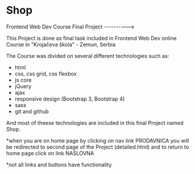 # Shop

Frontend Web Dev Course Final Project ---------->

This Project is done as final task included in Frontend Web Dev online Course in "Krojačeva škola" - Zemun, Serbia

The Course was divided on several different technologies such as:

- html
- css, css grid, css flexbox
- js core
- jQuery
- ajax
- responsive design (Bootstrap 3, Bootstrap 4)
- sass
- git and github 

And most of theese technologies are included in this final Project named Shop.

*when you are on home page by clicking on nav link PRODAVNICA you will be redirected to second page 
of the Project (detailed.html) and to return to home page click on link NASLOVNA

*not all links and buttons have functionality
